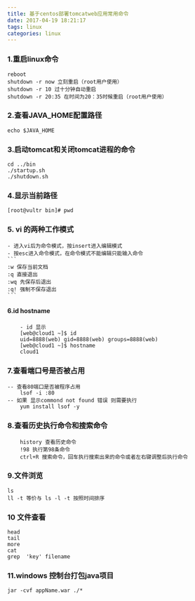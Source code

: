 ```yaml
---
title: 基于centos部署tomcatweb应用常用命令
date: 2017-04-19 18:21:17
tags: linux
categories: linux
---
```


### 1.重启linux命令
```
reboot
shutdown -r now 立刻重启（root用户使用）
shutdown -r 10 过十分钟自动重启
shutdown -r 20:35 在时间为20：35时候重启（root用户使用）
```

### 2.查看JAVA_HOME配置路径
```
echo $JAVA_HOME
```

### 3.启动tomcat和关闭tomcat进程的命令
```
cd ../bin
./startup.sh
./shutdown.sh 
```

### 4.显示当前路径
```
[root@vultr bin]# pwd
```
### 5. vi 的两种工作模式
    - 进入vi后为命令模式，按insert进入编辑模式
    - 按esc进入命令模式，在命令模式不能编辑只能输入命令
    ```
    :w 保存当前文档
    :q 直接退出
    :wq 先保存后退出
    :q! 强制不保存退出
    ```
#### 6.id hostname
```
    - id 显示
    [web@cloud1 ~]$ id
    uid=8888(web) gid=8888(web) groups=8888(web)
    [web@cloud1 ~]$ hostname
    cloud1

```
### 7.查看端口号是否被占用
```
-- 查看80端口是否被程序占用
    lsof -i :80
-- 如果 显示commond not found 错误 则需要执行
    yum install lsof -y 
```
### 8.查看历史执行命令和搜索命令
```
    history 查看历史命令
    !98 执行第98条命令
    ctrl+R 搜索命令，回车执行搜索出来的命令或者左右键调整后执行命令
```
### 9.文件浏览
```
ls 
ll -t 等价与 ls -l -t 按照时间排序
```
### 10 文件查看
```
head
tail
more
cat
grep  'key' filename
```
### 11.windows 控制台打包java项目
```
jar -cvf appName.war ./*
```
